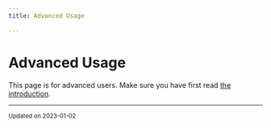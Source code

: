 ```yaml
---
title: Advanced Usage

---
```


# Advanced Usage



This page is for advanced users. Make sure you have first read [the introduction](/pages/intro.md#page-intro). 

-------------------------------

<sub>Updated on 2023-01-02</sub>
